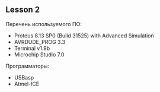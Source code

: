 ## Lesson 2

Перечень используемого ПО:<br>
- Proteus 8.13 SP0 (Build 31525) with Advanced Simulation <br>
- AVRDUDE_PROG 3.3 <br>
- Terminal v1.9b <br>
- Microchip Studio 7.0


Программаторы: <br>
- USBasp <br>
- Atmel-ICE <br>

